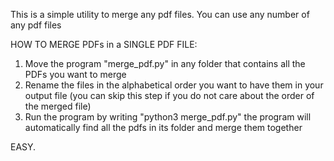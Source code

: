 This is a simple utility to merge any pdf files. You can use any number of any pdf files

HOW TO MERGE PDFs in a SINGLE PDF FILE:
1. Move the program "merge_pdf.py" in any folder that contains all the PDFs you want to merge
2. Rename the files in the alphabetical order you want to have them in your output file
(you can skip this step if you do not care about the order of the merged file)
3. Run the program by writing "python3 merge_pdf.py"
the program will automatically find all the pdfs in its folder and merge them together

EASY. 
